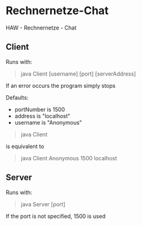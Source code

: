 # Rechnernetze-Chat
HAW - Rechnernetze - Chat

## Client

Runs with:
> java Client [username] [port] [serverAddress]

If an error occurs the program simply stops

Defaults:
- portNumber is 1500
- address is "localhost"
- username is "Anonymous"

> java Client

is equivalent to 

> java Client Anonymous 1500 localhost 

## Server

Runs with:
> java Server [port]

If the port is not specified, 1500 is used
